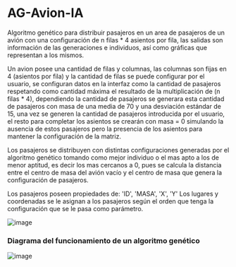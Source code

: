 # AG-Avion-IA
Algoritmo genético para distribuir pasajeros en un area de pasajeros de un avión con una configuración de n filas * 4 asientos por fila, las salidas son información de las generaciones e individuos, así como gráficas que representan a los mismos.

Un avion posee una cantidad de filas y columnas, las columnas son fijas en 4 (asientos por fila) y la cantidad de filas se puede configurar por el usuario, se configuran datos en la interfaz como la cantidad de pasajeros respetando como cantidad máxima el resultado de la multiplicación de (n filas * 4), dependiendo la cantidad de pasajeros se generara esta cantidad de pasajeros con masa de una media de 70 y una desviación estándar de 15, una vez se generen la cantidad de pasajeros introducida por el usuario, el resto para completar los asientos se crearán con masa = 0 simulando la ausencia de estos pasajeros pero la presencia de los asientos para mantener la configuración de la matriz.

Los pasajeros se distribuyen con distintas configuraciones generadas por el algoritmo genético tomando como mejor individuo o el mas apto a los de menor aptitud, es decir los mas cercanos a 0, pues se calcula la distancia entre el centro de masa del avión vacío y el centro de masa que genera la configuración de pasajeros.

Los pasajeros poseen propiedades de: 'ID', 'MASA', 'X', 'Y'
Los lugares y coordenadas se le asignan a los pasajeros según el orden que tenga la configuración que se le pasa como parámetro.

![image](https://user-images.githubusercontent.com/77992695/215649118-a7a15da1-04e5-4981-9b00-24094a38a0e6.png)


### Diagrama del funcionamiento de un algoritmo genético
![image](https://user-images.githubusercontent.com/77992695/215647466-fcdc5b9b-a886-47cc-acd2-5d2dee4e995f.png)
